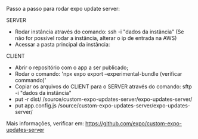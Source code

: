 Passo a passo para rodar expo update server:

SERVER

- Rodar instância através do comando:
  ssh -i "dados da instância"
  (Se não for possível rodar a instância, alterar o ip de entrada na AWS)
- Acessar a pasta principal da instância:

CLIENT

- Abrir o repositório com o app a ser publicado;
- Rodar o comando: 'npx expo export –experimental-bundle (verificar commando)'
- Copiar os arquivos do CLIENT para o SERVER através do comando: sftp -i "dados da instância"
- put -r dist/ /source/custom-expo-updates-server/expo-updates-server/
- put app.config.js /source/custom-expo-updates-server/expo-updates-server/

Mais informações, verificar em: https://github.com/expo/custom-expo-updates-server
